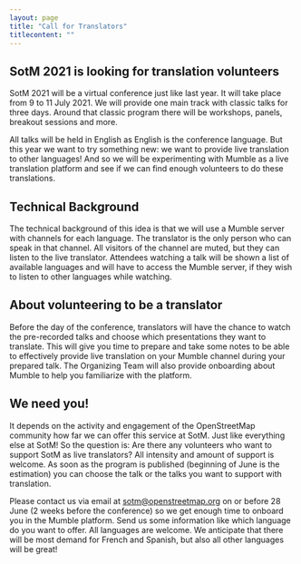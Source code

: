 ```yaml
---
layout: page
title: "Call for Translators"
titlecontent: ""
---
```


## SotM 2021 is looking for translation volunteers

SotM 2021 will be a virtual conference just like last year. It will take place from 9 to 11 July 2021. We will provide one main track with classic talks for three days. Around that classic program there will be workshops, panels, breakout sessions and more.

All talks will be held in English as English is the conference language. But this year we want to try something new: we want to provide live translation to other languages! And so we will be experimenting with Mumble as a live translation platform and see if we can find enough volunteers to do these translations.

## Technical Background

The technical background of this idea is that we will use a Mumble server with channels for each language. The translator is the only person who can speak in that channel. All visitors of the channel are muted, but they can listen to the live translator. Attendees watching a talk will be shown a list of available languages and will have to access the Mumble server, if they wish to listen to other languages while watching.

## About volunteering to be a translator

Before the day of the conference, translators will have the chance to watch the pre-recorded talks and choose which presentations they want to translate. This will give you time to prepare and take some notes to be able to effectively provide live translation on your Mumble channel during your prepared talk. The Organizing Team will also provide onboarding about Mumble to help you familiarize with the platform.

## We need you!

It depends on the activity and engagement of the OpenStreetMap community how far we can offer this service at SotM. Just like everything else at SotM! So the question is: Are there any volunteers who want to support SotM as live translators? All intensity and amount of support is welcome. As soon as the program is published (beginning of June is the estimation) you can choose the talk or the talks you want to support with translation.

Please contact us via email at [sotm@openstreetmap.org](mailto:sotm@openstreetmap.org) on or before 28 June (2 weeks before the conference) so we get enough time to onboard you in the Mumble platform. Send us some information like which language do you want to offer. All languages are welcome. We anticipate that there will be most demand for French and Spanish, but also all other languages will be great!
